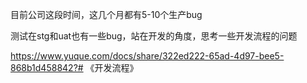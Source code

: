 目前公司这段时间，这几个月都有5-10个生产bug

测试在stg和uat也有一些bug，站在开发的角度，思考一些开发流程的问题



https://www.yuque.com/docs/share/322ed222-65ad-4d97-bee5-868b1d458842?# 《开发流程》


